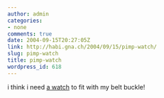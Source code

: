 ```yaml
---
author: admin
categories:
- none
comments: true
date: 2004-09-15T20:27:05Z
link: http://habi.gna.ch/2004/09/15/pimp-watch/
slug: pimp-watch
title: pimp-watch
wordpress_id: 618
---
```


i think i need [a watch](http://www.tokyoflash.com/viewwatch.php?id=53&from=W1) to fit with my belt buckle!
